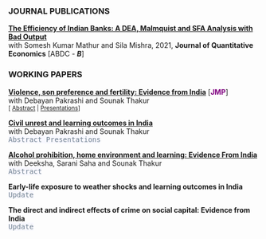 ### JOURNAL PUBLICATIONS
**[The Efficiency of Indian Banks: A DEA, Malmquist and SFA Analysis with Bad Output](https://link.springer.com/article/10.1007/s40953-021-00247-x)** <br>
with Somesh Kumar Mathur and Sila Mishra, 2021, **Journal of Quantitative Economics** [ABDC - _**B**_]<br>
 
### WORKING PAPERS
**[Violence, son preference and fertility: Evidence from India](https://papers.ssrn.com/sol3/papers.cfm?abstract_id=4541204)** [**<span style="color: purple">JMP</span>**] <br>
with Debayan Pakrashi and Sounak Thakur<br>
<small>[ <a href="#/" onclick="visib('vspf_abs')">Abstract</a> | <a href="#/" onclick="visib('vspf_pres')">Presentations</a>] </small>
<div id="vspf_abs" style="display: none; text-align: justify; line-height: 1.2">
 <small>
Human behavior is influenced by both biology and social norms. Natural selection favors an increase in the ratio of females to males in times of adversity (war, food shortage, etc.). Is it possible that natural selection may be counteracted by social norms? We present novel evidence from Punjab — an Indian state with intense son-preferring norms rooted in culture. We find that exposure to a violent insurgency (1978-93) leaves the overall sex ratio unchanged and intensifies son-biased fertility stopping behaviors. Since most casualties are male, our results are consistent with exposed parents demanding more sons due to a replacement motive.
 </small></div>
<div id="vspf_pres" style="display: none; text-align: justify; line-height: 1.2">
 <small>
This paper has been presented at the following conferences:<br>
2<sup>nd</sup> Meeting of Young Minds in Frontiers of Economics,  _Indian Institute of Technology Bombay, India_ (2025) <br>
Reflections on Development Economics Conference, _Presidency University Kolkata, India_ (2024) <br>
7<sup>th</sup> Australian Gender Economics Workshop (AGEW), _University of Technology Sydney, Australia_ (2024) <br>
Asian Meeting of the Econometric Society (AMES-CSW), _Indian Institute of Technology Delhi, India_ (2024) <br>
Winter School, _Delhi School of Economics and The Econometric Society, Delhi_ (2023) <br>
 </small></div>

**[Civil unrest and learning outcomes in India](https://papers.ssrn.com/sol3/papers.cfm?abstract_id=4541178)**<br>
with Debayan Pakrashi and Sounak Thakur <br>
<kbd style="background-color: #F8F8FF; color: #708090; border: none; cursor: pointer;" onclick="toggleAbstract('abstract2')"> Abstract </kbd> <kbd style="background-color: #F8F8FF; color: #708090; border: none; cursor: pointer;" onclick="toggleConf('conf2')"> Presentations </kbd>   
<span id="abstract2" class="panel" style="display: none; padding: 0px;text-align: justify; color: gray;">  
We study the effect of civil unrest on learning outcomes of schoolgoing children. The context of the study is the Indian province of Jammu and Kashmir, a part of which (namely, the Kashmir valley) witnessed a sudden intensification in violence in 2010. We exploit this plausibly exogenous intensification in a difference-in-differences framework. Exposed children perform poorly on a basic (grade 2-3 level) literacy and numeracy test as compared to their non-exposed counterparts. The effects are fairly substantial in magnitude (about 0.54 σ and 0.37 σ for language and math, respectively), and persist for at least 2 years. All exposed students, including those in higher classes (grades 6-8 and 9-12), are affected. We provide suggestive evidence that reduced school quality and increased psychological stress amongst students may drive these results.  
</span>
<span id="conf2" class="panel" style="display: none; padding: 5px;text-align: justify; color: gray;">  
This paper has been presented at the following conferences:<br>
Asian Meeting of the Econometric Society (AMES), _Indian Institute of Technology Bombay, India_ (2023)<br>
Research Scholar’s Day, Department of Economic Sciences, _Indian Institute of Technology Kanpur, India_ (2023)<br>
18<sup>th</sup> Annual Conference on Economic Growth and Development, _Indian Statistical Institute, Delhi_ (2023)<br>
17<sup>th</sup> Annual Conference on Economic Growth and Development, _Indian Statistical Institute, Delhi_ (2022)
</span>

**[Alcohol prohibition, home environment and learning: Evidence From India](https://papers.ssrn.com/sol3/papers.cfm?abstract_id=4958902)** <br>
with Deeksha, Sarani Saha and Sounak Thakur <br>
<kbd style="background-color: #F8F8FF; color: #708090; border: none; cursor: pointer;" onclick="toggleAbstract('abstract3')"> Abstract </kbd>  
<span id="abstract3" class="panel" style="display: none; padding: 0px;text-align: justify; color: gray;">  
We study the effects of alcohol prohibition on children’s learning outcomes. We exploit a plausibly exogenous change in the availability of alcohol in the Indian state of Bihar, which implemented a state-wide ban on the manufacturing, sale, transport and consumption of alcohol. Using a difference-in-differences framework, we find that the ban reduced alcohol consumption and improved the learning outcomes of school-going children in Bihar. The results are plausibly driven by lower domestic violence and improvements in the home environment induced by reduced alcohol consumption on the part of adult males.  
</span> 


**Early-life exposure to weather shocks and learning outcomes in India**<br>
<kbd style="background-color: #F8F8FF; color: #708090; border: none; border: none; cursor: pointer;" onclick="toggleAbstract('abstract4')"> Update </kbd> 
<span id="abstract4" class="panel" style="display: none; padding: 0px;text-align: justify; color: gray;">  
Draft coming soon. 
</span>

**The direct and indirect effects of crime on social capital: Evidence from India**<br>
<kbd style="background-color: #F8F8FF; color: #708090; border: none; cursor: pointer;" onclick="toggleAbstract('abstract5')"> Update </kbd> 
<span id="abstract5" class="panel" style="display: none; padding: 0px;text-align: justify; color: gray;">  
Draft coming soon. 
</span>


